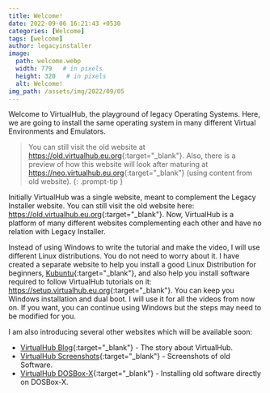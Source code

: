 ```yaml
---
title: Welcome!
date: 2022-09-06 16:21:43 +0530
categories: [Welcome]
tags: [welcome]
author: legacyinstaller
image:
  path: welcome.webp
  width: 779   # in pixels
  height: 320   # in pixels
  alt: Welcome!
img_path: /assets/img/2022/09/05
---
```


Welcome to VirtualHub, the playground of legacy Operating Systems. Here, we are going to install the same operating system in many different Virtual Environments and Emulators.

> You can still visit the old website at <https://old.virtualhub.eu.org>{:target="_blank"}. Also, there is a preview of how this website will look after maturing at <https://neo.virtualhub.eu.org>{:target="_blank"} (using content from old website).
{: .prompt-tip }

Initially VirtualHub was a single website, meant to complement the Legacy Installer website. You can still visit the old website here: <https://old.virtualhub.eu.org>{:target="_blank"}. Now, VirtualHub is a platform of many different websites complementing each other and have no relation with Legacy Installer.

Instead of using Windows to write the tutorial and make the video, I will use different Linux distributions. You do not need to worry about it. I have created a separate website to help you install a good Linux Distribution for beginners,  [Kubuntu](https://kubuntu.org){:target="_blank"}, and also help you install software required to follow VirtualHub tutorials on it: <https://setup.virtualhub.eu.org>{:target="_blank"}. You can keep you Windows installation and dual boot. I will use it for all the videos from now on. If you want, you can continue using Windows but the steps may need to be modified for you.

I am also introducing several other websites which will be available soon:

- [VirtualHub Blog](https://blog.virtualhub.eu.org){:target="_blank"} - The story about VirtualHub.
- [VirtualHub Screenshots](https://screenshots.virtualhub.eu.org){:target="_blank"} - Screenshots of old Software.
- [VirtualHub DOSBox-X](https://dosbox-x.virtualhub.eu.org){:target="_blank"} - Installing old software directly on DOSBox-X.

